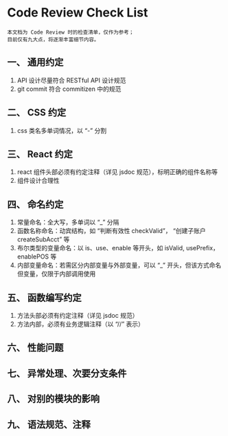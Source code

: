 # Code Review Check List

```text
本文档为 Code Review 时的检查清单，仅作为参考；
目前仅有九大点，将逐渐丰富细节内容。
```

## 一、 通用约定

1. API 设计尽量符合 RESTful API 设计规范
2. git commit 符合 commitizen 中的规范

## 二、 CSS 约定

1. css 类名多单词情况，以 “-” 分割

## 三、 React 约定

1. react 组件头部必须有约定注释（详见 jsdoc 规范），标明正确的组件名称等
2. 组件设计合理性

## 四、 命名约定

1. 常量命名：全大写，多单词以 “_” 分隔
2. 函数名称命名：动宾结构，如 “判断有效性 checkValid”， “创建子账户 createSubAcct” 等
3. 布尔类型的变量命名：以 is、use、enable 等开头，如 isValid, usePrefix，enablePOS 等
4. 内部变量命名：若需区分内部变量与外部变量，可以 “_” 开头，但该方式命名但变量，仅限于内部调用使用

## 五、 函数编写约定

1. 方法头部必须有约定注释（详见 jsdoc 规范）
2. 方法内部，必须有业务逻辑注释（以 “//” 表示）

## 六、 性能问题

## 七、 异常处理、次要分支条件

## 八、 对别的模块的影响

## 九、 语法规范、注释
